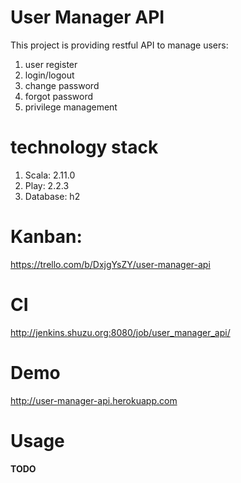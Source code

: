 User Manager API
=====================================

This project is providing restful API to manage users:
 
1. user register
2. login/logout
3. change password
4. forgot password
5. privilege management 

technology stack
================

1. Scala: 2.11.0
1. Play: 2.2.3
1. Database: h2

Kanban:
========

https://trello.com/b/DxjgYsZY/user-manager-api

CI
======

http://jenkins.shuzu.org:8080/job/user_manager_api/

Demo
=====

http://user-manager-api.herokuapp.com

Usage
=====

**TODO**


